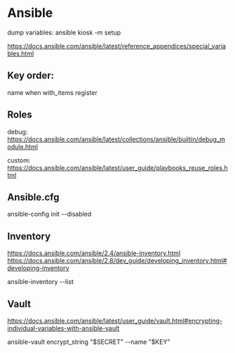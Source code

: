 
# Ansible

dump variables:
ansible kiosk -m setup

https://docs.ansible.com/ansible/latest/reference_appendices/special_variables.html

## Key order:

name
when
with_items
<action>
register

## Roles

debug:
https://docs.ansible.com/ansible/latest/collections/ansible/builtin/debug_module.html

custom:
https://docs.ansible.com/ansible/latest/user_guide/playbooks_reuse_roles.html

## Ansible.cfg

ansible-config init --disabled

## Inventory

https://docs.ansible.com/ansible/2.4/ansible-inventory.html
https://docs.ansible.com/ansible/2.8/dev_guide/developing_inventory.html#developing-inventory

ansible-inventory --list

## Vault

https://docs.ansible.com/ansible/latest/user_guide/vault.html#encrypting-individual-variables-with-ansible-vault

ansible-vault encrypt_string "$SECRET" --name "$KEY"
